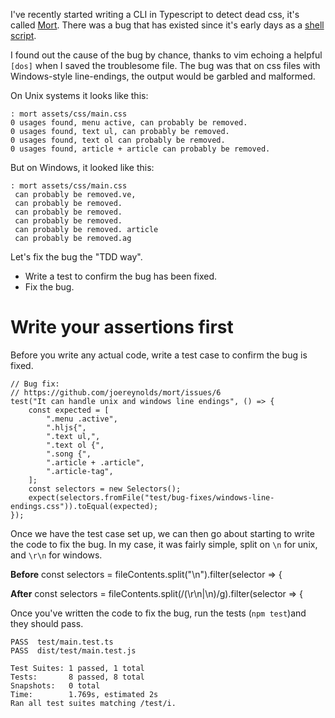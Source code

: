 I've recently started writing a CLI in Typescript to detect dead css,
it's called [Mort](https://github.com/joereynolds/mort).
There was a bug that has existed since it's early days as a [shell script](https://github.com/joereynolds/configs/blob/master/dotfiles/bash/.bashrc#L30).

I found out the cause of the bug by chance, thanks to vim echoing a helpful `[dos]` when I saved the troublesome file.
The bug was that on css files with Windows-style line-endings, the output would be garbled and malformed.

On Unix systems it looks like this:
```
: mort assets/css/main.css
0 usages found, menu active, can probably be removed.
0 usages found, text ul, can probably be removed.
0 usages found, text ol can probably be removed.
0 usages found, article + article can probably be removed.
```

But on Windows, it looked like this:
```
: mort assets/css/main.css
 can probably be removed.ve,
 can probably be removed.
 can probably be removed.
 can probably be removed.
 can probably be removed. article
 can probably be removed.ag
```

Let's fix the bug the "TDD way".

- Write a test to confirm the bug has been fixed.
- Fix the bug.

# Write your assertions first

Before you write any actual code, write a test case to confirm the bug is fixed.

```
// Bug fix:
// https://github.com/joereynolds/mort/issues/6
test("It can handle unix and windows line endings", () => {
    const expected = [
        ".menu .active",
        ".hljs{",
        ".text ul,",
        ".text ol {",
        ".song {",
        ".article + .article",
        ".article-tag",
    ];
    const selectors = new Selectors();
    expect(selectors.fromFile("test/bug-fixes/windows-line-endings.css")).toEqual(expected);
});
```

Once we have the test case set up, we can then go about starting to write the code to fix the bug.
In my case, it was fairly simple, split on `\n` for unix, and `\r\n` for windows.

**Before**
const selectors = fileContents.split("\n").filter(selector => {

**After**
const selectors = fileContents.split(/(\r\n|\n)/g).filter(selector => {

Once you've written the code to fix the bug, run the tests (`npm test`)and they should pass.

```
PASS  test/main.test.ts
PASS  dist/test/main.test.js

Test Suites: 1 passed, 1 total
Tests:       8 passed, 8 total
Snapshots:   0 total
Time:        1.769s, estimated 2s
Ran all test suites matching /test/i.
```
